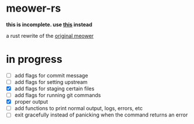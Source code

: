 # meower-rs
**this is incomplete. use [this](https://github.com/ellipticobj/meower) instead**

a rust rewrite of the [original meower](https://github.com/ellipticobj/meower)

# in progress
- [ ] add flags for commit message
- [ ] add flags for setting upstream
- [x] add flags for staging certain files
- [ ] add flags for running git commands
- [x] proper output
- [ ] add functions to print normal output, logs, errors, etc
- [ ] exit gracefully instead of panicking when the command returns an error
